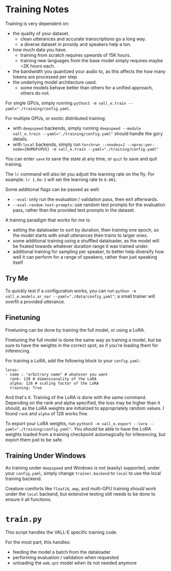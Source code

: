 # Training Notes

Training is very dependent on:
* the quality of your dataset.
  * clean utterances and accurate transcriptions go a long way.
  * a diverse dataset in prosidy and speakers help a ton.
* how much data you have.
  * training from scratch requires upwards of 15K hours.
  * training new languages from the base model simply requires maybe ~2K hours each.
* the bandwidth you quantized your audio to, as this affects the how many tokens are processed per step.
* the underlying model architecture used.
  * some models behave better than others for a unified approach, others do not.

For single GPUs, simply running `python3 -m vall_e.train --yaml="./training/config.yaml`.

For multiple GPUs, or exotic distributed training:
* with `deepspeed` backends, simply running `deepspeed --module vall_e.train --yaml="./training/config.yaml"` should handle the gory details.
* with `local` backends, simply run `torchrun --nnodes=1 --nproc-per-node={NUMOFGPUS} -m vall_e.train --yaml="./training/config.yaml"`

You can enter `save` to save the state at any time, or `quit` to save and quit training.

The `lr` command will also let you adjust the learning rate on the fly. For example: `lr 1.0e-3` will set the learning rate to `0.001`.

Some additional flags can be passed as well:
* `--eval`: only run the evaluation / validation pass, then exit afterwards.
* `--eval-random-text-prompts`: use random text prompts for the evaluation pass, rather than the provided text prompts in the dataset.

A training paradigm that works for me is:
* setting the dataloader to sort by duration, then training one epoch, so the model starts with small utterances then trains to larger ones.
* some additional training using a shuffled dataloader, as the model will be fixated towards whatever duration range it was trained under.
* additional training for sampling per speaker, to better help diversify how well it can perform for a range of speakers, rather than just speaking itself

## Try Me

To quickly test if a configuration works, you can run `python -m vall_e.models.ar_nar --yaml="./data/config.yaml"`; a small trainer will overfit a provided utterance.

## Finetuning

Finetuning can be done by training the full model, or using a LoRA.

Finetuning the full model is done the same way as training a model, but be sure to have the weights in the correct spot, as if you're loading them for inferencing.

For training a LoRA, add the following block to your `config.yaml`:

```
loras:
- name : "arbitrary name" # whatever you want
  rank: 128 # dimensionality of the LoRA
  alpha: 128 # scaling factor of the LoRA
  training: True
```

And that's it. Training of the LoRA is done with the same command. Depending on the rank and alpha specified, the loss may be higher than it should, as the LoRA weights are initialized to appropriately random values. I found `rank` and `alpha` of 128 works fine.

To export your LoRA weights, run `python3 -m vall_e.export --lora --yaml="./training/config.yaml"`. You *should* be able to have the LoRA weights loaded from a training checkpoint automagically for inferencing, but export them just to be safe.

## Training Under Windows

As training under `deepspeed` and Windows is not (easily) supported, under your `config.yaml`, simply change `trainer.backend` to `local` to use the local training backend.

Creature comforts like `float16`, `amp`, and multi-GPU training *should* work under the `local` backend, but extensive testing still needs to be done to ensure it all functions.

# `train.py`

This script handles the VALL-E specific training code.

For the most part, this handles:
* feeding the model a batch from the dataloader
* performing evaluation / validation when requested
* unloading the `emb.qnt` model when its not needed anymore